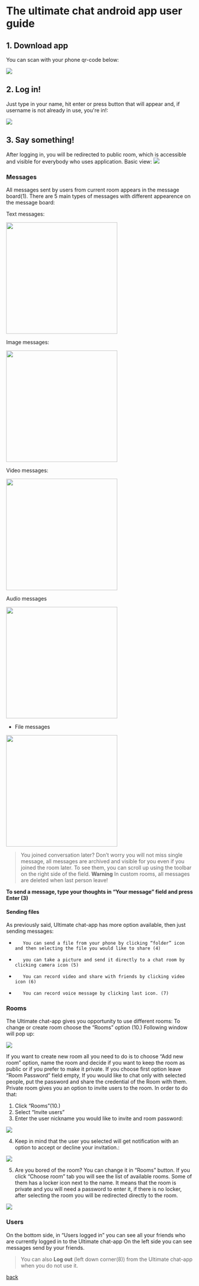 # The ultimate chat android app user guide

## 1. Download app
You can scan with your phone qr-code below:

<img src="https://chart.googleapis.com/chart?chs=116x116&cht=qr&chl=https://build.phonegap.com/apps/2774587/install/X37HhLTxcPB1j_714bia&chld=L|1&choe=UTF-8"/>


## 2. Log in!
Just type in your name, hit enter or press button that will appear and, if username is not already in use, you're in!:

<img src="https://github.com/siematypie/phoneGap-chat-client/blob/master/docs/images/login.png?raw=true"/>

## 3. Say something!
After logging in, you will be redirected to public room, which is accessible and visible for everybody who uses application. Basic view:
<img src="https://github.com/siematypie/phoneGap-chat-client/blob/master/docs/images/options.png?raw=true"/>



### Messages
All messages sent by users from current room appears in the message board(1). There are 5 main types of messages with different appearence on the message board:

Text messages:

<img src="https://github.com/siematypie/phoneGap-chat-client/blob/master/docs/images/text.png?raw=true" width="300"/>

Image messages:

<img src="https://github.com/siematypie/phoneGap-chat-client/blob/master/docs/images/image.png?raw=true" width="300"/>

Video messages:

<img src="https://github.com/siematypie/phoneGap-chat-client/blob/master/docs/images/video.png?raw=true" width="300" />

Audio messages

<img src="https://github.com/siematypie/phoneGap-chat-client/blob/master/docs/images/audio.png?raw=true" width="300"/>

* File messages

<img src="https://github.com/siematypie/phoneGap-chat-client/blob/master/docs/images/file.png?raw=true" width="300"/>

>You joined conversation later? Don’t worry you will not miss single message, all messages are archived and visible for you even if you joined the room later. To see them, you can scroll up using the toolbar on the right side of the field. **Warning** In custom rooms, all messages are deleted when last person leave!

**To send a message, type your thoughts in “Your message” field and press Enter (3)**
#### Sending files
As previously said, Ultimate chat-app has more option available, then just sending messages:
-        You can send a file from your phone by clicking “folder” icon and then selecting the file you would like to share (4)
-        you can take a picture and send it directly to a chat room by clicking camera icon (5)
-        You can record video and share with friends by clicking video icon (6)
-        You can record voice message by clicking last icon. (7)

### Rooms

The Ultimate chat-app gives you opportunity to use different rooms:
To change or create room choose the “Rooms” option (10.) Following window will pop up:

<img src="https://github.com/siematypie/phoneGap-chat-client/blob/master/docs/images/romm-opts.png?raw=true"/>

If you want to create new room all you need to do is to choose “Add new room” option, name the room and decide if you want to keep the room as public or if you prefer to make it private.
If you choose first option leave “Room Password” field empty, If you would like to chat only with selected people, put the password and share the credential of the Room with them.
Private room gives you an option to invite users to the room. In order to do that:
1. Click “Rooms”(10.)
2. Select “Invite users”
3. Enter the user nickname you would like to invite and room password:

<img src="https://github.com/siematypie/phoneGap-chat-client/blob/master/docs/images/inviting.png?raw=true"/>

4. Keep in mind that the user you selected will get notification with an option to accept or decline your invitation.:

<img src="https://github.com/siematypie/phoneGap-chat-client/blob/master/docs/images/invitate.png?raw=true"/>

5. Are you bored of the room? You can change it in “Rooms” button. If you click “Choose room” tab you will see the list of available rooms. Some of them has a locker icon next to the name. It means that the room is private and you will need a password to enter it, if there is no locker, after selecting the room you will be redirected directly to the room.

<img src="https://github.com/siematypie/phoneGap-chat-client/blob/master/docs/images/rooms.png?raw=true"/>

### Users
On the bottom side, in “Users logged in” you can see all your friends who are currently logged in to the Ultimate chat-app
On the left side you can see messages send by your friends.

>You can also **Log out** (left down corner(8)) from the Ultimate chat-app when you do not use it.


[back](./)

